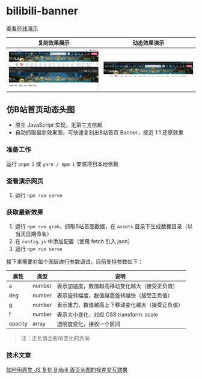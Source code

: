 # bilibili-banner

[查看在线演示](https://palxiao.github.io/bilibili-banner/)

| 复刻效果展示 | 动态效果演示 |
| --- | --- |
| ![](./demo/01.png) | ![](./demo/02.gif) |

## 仿B站首页动态头图

- 原生 JavaScript 实现，无第三方依赖
- 自动抓取最新效果图，可快速复刻出B站首页 Banner，接近 1:1 还原效果

### 准备工作

运行 `pnpm i` 或 `yarn / npm i` 安装项目本地依赖

### 查看演示网页

1. 运行 `npm run serve`

### 获取最新效果

1. 运行 `npm run grab`，抓取B站首图数据，在 `assets` 目录下生成数据目录（以当天日期命名）
2. 在 `config.js` 中添加配置（使用 fetch 引入 json）
3. 运行 `npm run serve`

接下来需要对每个图层进行参数调试，目前支持参数如下：

| 属性 | 类型 | 说明 |
| --- | --- | --- |
| a | number | 表示加速度，数值越高移动变化越大（接受正负值） |
| deg | number | 表示旋转幅度，数值越高旋转越快（接受正负值） |
| g | number | 表示重力，数值越高上下移动变化越大（接受正负值） |
| f | number | 表示大小变化，对应 CSS transform: scale |
| opacity | array | 透明度变化，接收一个区间 |

> 注：正负值会影响变化的方向

### 技术文章

[如何用原生 JS 复刻 Bilibili 首页头图的视差交互效果](https://juejin.cn/post/7269385060611997711)
